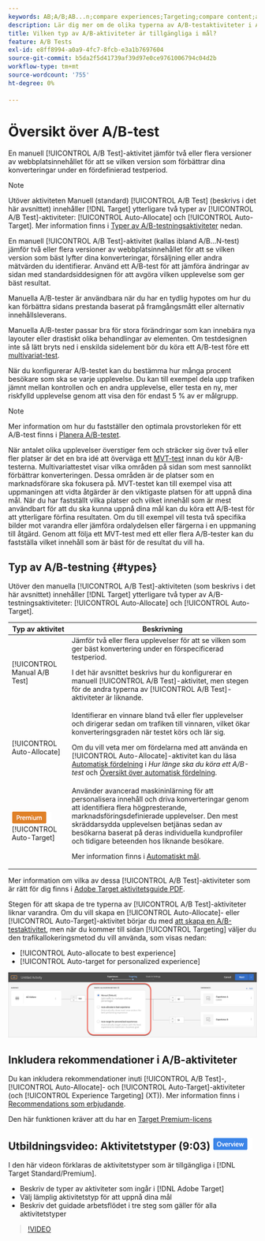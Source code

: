 ```yaml
---
keywords: AB;A/B;AB...n;compare experiences;Targeting;compare content;auto-target;auto-assign
description: Lär dig mer om de olika typerna av A/B-testaktiviteter i Adobe  [!DNL Target] - handboken, Automatisk allokering och Automatiskt mål. Välj den som passar dig.
title: Vilken typ av A/B-aktiviteter är tillgängliga i mål?
feature: A/B Tests
exl-id: e8ff8994-a0a9-4fc7-8fcb-e3a1b7697604
source-git-commit: b5da2f5d41739af39d97e0ce9761006794c04d2b
workflow-type: tm+mt
source-wordcount: '755'
ht-degree: 0%

---
```


# Översikt över A/B-test

En manuell [!UICONTROL A/B Test]-aktivitet jämför två eller flera versioner av webbplatsinnehållet för att se vilken version som förbättrar dina konverteringar under en fördefinierad testperiod.

>[!NOTE]
>
>Utöver aktiviteten Manuell (standard) [!UICONTROL A/B Test] (beskrivs i det här avsnittet) innehåller [!DNL Target] ytterligare två typer av [!UICONTROL A/B Test]-aktiviteter: [!UICONTROL Auto-Allocate] och [!UICONTROL Auto-Target]. Mer information finns i [Typer av A/B-testningsaktiviteter](#types) nedan.

En manuell [!UICONTROL A/B Test]-aktivitet (kallas ibland A/B...N-test) jämför två eller flera versioner av webbplatsinnehållet för att se vilken version som bäst lyfter dina konverteringar, försäljning eller andra mätvärden du identifierar. Använd ett A/B-test för att jämföra ändringar av sidan med standardsiddesignen för att avgöra vilken upplevelse som ger bäst resultat.

Manuella A/B-tester är användbara när du har en tydlig hypotes om hur du kan förbättra sidans prestanda baserat på framgångsmått eller alternativ innehållsleverans.

Manuella A/B-tester passar bra för stora förändringar som kan innebära nya layouter eller drastiskt olika behandlingar av elementen. Om testdesignen inte så lätt bryts ned i enskilda sidelement bör du köra ett A/B-test före ett [multivariat-test](/help/main/c-activities/c-multivariate-testing/multivariate-testing.md).

När du konfigurerar A/B-testet kan du bestämma hur många procent besökare som ska se varje upplevelse. Du kan till exempel dela upp trafiken jämnt mellan kontrollen och en andra upplevelse, eller testa en ny, mer riskfylld upplevelse genom att visa den för endast 5 % av er målgrupp.

>[!NOTE]
>
>Mer information om hur du fastställer den optimala provstorleken för ett A/B-test finns i [Planera A/B-testet](/help/main/c-activities/t-test-ab/sample-size-determination.md).

När antalet olika upplevelser överstiger fem och sträcker sig över två eller fler platser är det en bra idé att överväga ett [MVT-test](/help/main/c-activities/c-multivariate-testing/multivariate-testing.md) innan du kör A/B-testerna. Multivariattestet visar vilka områden på sidan som mest sannolikt förbättrar konverteringen. Dessa områden är de platser som en marknadsförare ska fokusera på. MVT-testet kan till exempel visa att uppmaningen att vidta åtgärder är den viktigaste platsen för att uppnå dina mål. När du har fastställt vilka platser och vilket innehåll som är mest användbart för att du ska kunna uppnå dina mål kan du köra ett A/B-test för att ytterligare förfina resultaten. Om du till exempel vill testa två specifika bilder mot varandra eller jämföra ordalydelsen eller färgerna i en uppmaning till åtgärd. Genom att följa ett MVT-test med ett eller flera A/B-tester kan du fastställa vilket innehåll som är bäst för de resultat du vill ha.

## Typ av A/B-testning {#types}

Utöver den manuella [!UICONTROL A/B Test]-aktiviteten (som beskrivs i det här avsnittet) innehåller [!DNL Target] ytterligare två typer av A/B-testningsaktiviteter: [!UICONTROL Auto-Allocate] och [!UICONTROL Auto-Target].

| Typ av aktivitet | Beskrivning |
| --- | --- |
| [!UICONTROL Manual A/B Test] | Jämför två eller flera upplevelser för att se vilken som ger bäst konvertering under en förspecificerad testperiod.<P>I det här avsnittet beskrivs hur du konfigurerar en manuell [!UICONTROL A/B Test]-aktivitet, men stegen för de andra typerna av [!UICONTROL A/B Test]-aktiviteter är liknande. |
| [!UICONTROL Auto-Allocate] | Identifierar en vinnare bland två eller fler upplevelser och dirigerar sedan om trafiken till vinnaren, vilket ökar konverteringsgraden när testet körs och lär sig.<P>Om du vill veta mer om fördelarna med att använda en [!UICONTROL Auto-Allocate]-aktivitet kan du läsa [Automatisk fördelning](/help/main/c-activities/t-test-ab/sample-size-determination.md#auto-allocate) i *Hur länge ska du köra ett A/B-test* och [Översikt över automatisk fördelning](/help/main/c-activities/automated-traffic-allocation/automated-traffic-allocation.md). |
| ![Premium-märke](/help/main/assets/premium.png) [!UICONTROL Auto-Target] | Använder avancerad maskininlärning för att personalisera innehåll och driva konverteringar genom att identifiera flera högpresterande, marknadsföringsdefinierade upplevelser. Den mest skräddarsydda upplevelsen betjänas sedan av besökarna baserat på deras individuella kundprofiler och tidigare beteenden hos liknande besökare.<P>Mer information finns i [Automatiskt mål](/help/main/c-activities/auto-target/auto-target-to-optimize.md). |

Mer information om vilka av dessa [!UICONTROL A/B Test]-aktiviteter som är rätt för dig finns i [Adobe Target aktivitetsguide PDF](/help/main/c-activities/target-activities-guide.md).

Stegen för att skapa de tre typerna av [!UICONTROL A/B Test]-aktiviteter liknar varandra. Om du vill skapa en [!UICONTROL Auto-Allocate]- eller [!UICONTROL Auto-Target]-aktivitet börjar du med [att skapa en A/B-testaktivitet](/help/main/c-activities/t-test-ab/t-test-create-ab/test-create-ab.md), men när du kommer till sidan [!UICONTROL Targeting] väljer du den trafikallokeringsmetod du vill använda, som visas nedan:

* [!UICONTROL Auto-allocate to best experience]
* [!UICONTROL Auto-target for personalized experience]

![Inställningar för trafikallokeringsmetod](/help/main/c-activities/t-test-ab/t-test-create-ab/assets/traffic-allocation-method.png)

## Inkludera rekommendationer i A/B-aktiviteter

Du kan inkludera rekommendationer inuti [!UICONTROL A/B Test]-, [!UICONTROL Auto-Allocate]- och [!UICONTROL Auto-Target]-aktiviteter (och [!UICONTROL Experience Targeting] (XT)). Mer information finns i [Recommendations som erbjudande](/help/main/c-recommendations/recommendations-as-an-offer.md).

Den här funktionen kräver att du har en [Target Premium-licens](/help/main/c-intro/intro.md#premium)

## Utbildningsvideo: Aktivitetstyper (9:03) ![Märket Översikt](/help/main/assets/overview.png)

I den här videon förklaras de aktivitetstyper som är tillgängliga i [!DNL Target Standard/Premium].

* Beskriv de typer av aktiviteter som ingår i [!DNL Adobe Target]
* Välj lämplig aktivitetstyp för att uppnå dina mål
* Beskriv det guidade arbetsflödet i tre steg som gäller för alla aktivitetstyper

>[!VIDEO](https://video.tv.adobe.com/v/17386)
